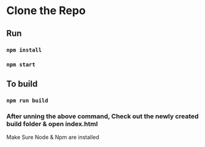 # Clone the Repo

## Run 

### `npm install`

### `npm start`

## To build

### `npm run build`

### After unning the above command, Check out the newly created build folder & open index.html

Make Sure Node & Npm are installed
